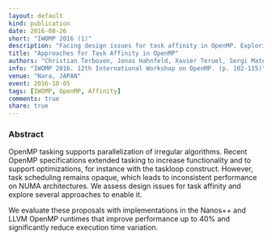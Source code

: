 ```yaml
---
layout: default
kind: publication
date: 2016-08-26
short: "IWOMP 2016 (1)"
description: "Facing design issues for task affinity in OpenMP. Exploring and evaluating several approaches using Nanos++ and LLVM OpenMP runtimes."
title: "Approaches for Task Affinity in OpenMP"
authors: "Christian Terboven, Jonas Hahnfeld, Xavier Teruel, Sergi Mateo, Alejandro Duran, Michael Klemm, Stephen L. Olivier and Bronis R. de Supinski"
info: "IWOMP 2016. 12th International Workshop on OpenMP. (p. 102-115)"
venue: "Nara, JAPAN"
event: 2016-10-05
tags: [IWOMP, OpenMP, Affinity]
comments: true
share: true
---
```

### Abstract
OpenMP tasking supports parallelization of irregular algorithms. Recent OpenMP
specifications extended tasking to increase functionality and to support
optimizations, for instance with the taskloop construct. However, task
scheduling remains opaque, which leads to inconsistent performance on NUMA
architectures. We assess design issues for task affinity and explore
several approaches to enable it.

We evaluate  these proposals with implementations in the Nanos++ and LLVM
OpenMP runtimes that improve performance up to 40% and significantly reduce
execution time variation.



